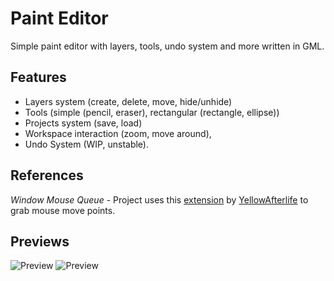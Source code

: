 # Paint Editor
Simple paint editor with layers, tools, undo system and more written in GML.

## Features
* Layers system (create, delete, move, hide/unhide)
* Tools (simple (pencil, eraser), rectangular (rectangle, ellipse))
* Projects system (save, load)
* Workspace interaction (zoom, move around), 
* Undo System (WIP, unstable).

## References
_Window Mouse Queue_ - Project uses this [extension](https://github.com/YAL-GameMaker/window_mouse_queue) by [YellowAfterlife](https://github.com/YellowAfterlife) to grab mouse move points.

## Previews
![Preview](/previews/default.png)
![Preview](/previews/rectangular.png)
